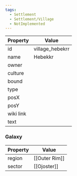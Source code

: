 ```yaml
---
tags:
  - Settlement
  - Settlement/Village
  - NotImplemented
---
```


| Property  | Value           |
| --------- | --------------- |
| id        | village_hebekrr |
| name      | Hebekkr         |
| owner     |                 |
| culture   |                 |
| bound     |                 |
| type      |                 |
| posX      |                 |
| posY      |                 |
| wiki link |                 |
| text      |                 |

### Galaxy
| Property | Value         |
| -------- | ------------- |
| region   | [[Outer Rim]] |
| sector   | [[Ojoster]]   |
